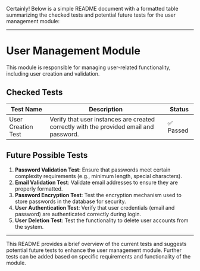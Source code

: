 Certainly! Below is a simple README document with a formatted table summarizing the checked tests and potential future tests for the user management module:

---

# User Management Module

This module is responsible for managing user-related functionality, including user creation and validation.

## Checked Tests

| Test Name          | Description                           | Status   |
|--------------------|---------------------------------------|----------|
| User Creation Test | Verify that user instances are created correctly with the provided email and password. | ✅ Passed |

## Future Possible Tests

1. **Password Validation Test**: Ensure that passwords meet certain complexity requirements (e.g., minimum length, special characters).
2. **Email Validation Test**: Validate email addresses to ensure they are properly formatted.
3. **Password Encryption Test**: Test the encryption mechanism used to store passwords in the database for security.
4. **User Authentication Test**: Verify that user credentials (email and password) are authenticated correctly during login.
5. **User Deletion Test**: Test the functionality to delete user accounts from the system.

---

This README provides a brief overview of the current tests and suggests potential future tests to enhance the user management module. Further tests can be added based on specific requirements and functionality of the module.